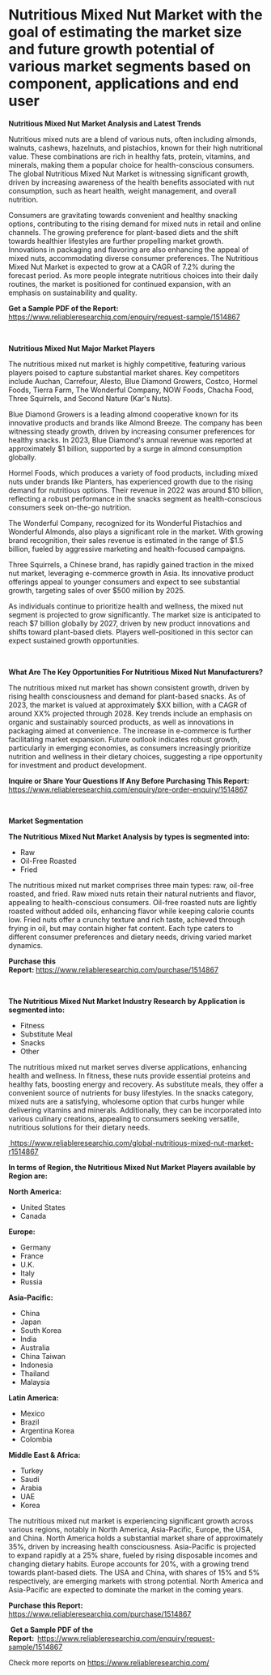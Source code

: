 <p><h1>Nutritious Mixed Nut Market with the goal of estimating the market size and future growth potential of various market segments based on component, applications and end user</h1></p><p><strong>Nutritious Mixed Nut Market Analysis and Latest Trends</strong></p>
<p><p>Nutritious mixed nuts are a blend of various nuts, often including almonds, walnuts, cashews, hazelnuts, and pistachios, known for their high nutritional value. These combinations are rich in healthy fats, protein, vitamins, and minerals, making them a popular choice for health-conscious consumers. The global Nutritious Mixed Nut Market is witnessing significant growth, driven by increasing awareness of the health benefits associated with nut consumption, such as heart health, weight management, and overall nutrition.</p><p>Consumers are gravitating towards convenient and healthy snacking options, contributing to the rising demand for mixed nuts in retail and online channels. The growing preference for plant-based diets and the shift towards healthier lifestyles are further propelling market growth. Innovations in packaging and flavoring are also enhancing the appeal of mixed nuts, accommodating diverse consumer preferences. The Nutritious Mixed Nut Market is expected to grow at a CAGR of 7.2% during the forecast period. As more people integrate nutritious choices into their daily routines, the market is positioned for continued expansion, with an emphasis on sustainability and quality.</p></p>
<p><strong>Get a Sample PDF of the Report:&nbsp;</strong> <a href="https://www.reliableresearchiq.com/enquiry/request-sample/1514867?utm_campaign=3370&utm_medium=2&utm_source=Github&utm_content=ia&utm_term=29032025&utm_id=nutritious-mixed-nut">https://www.reliableresearchiq.com/enquiry/request-sample/1514867</a></p>
<p>&nbsp;</p>
<p><strong>Nutritious Mixed Nut Major Market Players</strong></p>
<p><p>The nutritious mixed nut market is highly competitive, featuring various players poised to capture substantial market shares. Key competitors include Auchan, Carrefour, Alesto, Blue Diamond Growers, Costco, Hormel Foods, Tierra Farm, The Wonderful Company, NOW Foods, Chacha Food, Three Squirrels, and Second Nature (Kar's Nuts).</p><p>Blue Diamond Growers is a leading almond cooperative known for its innovative products and brands like Almond Breeze. The company has been witnessing steady growth, driven by increasing consumer preferences for healthy snacks. In 2023, Blue Diamond's annual revenue was reported at approximately $1 billion, supported by a surge in almond consumption globally.</p><p>Hormel Foods, which produces a variety of food products, including mixed nuts under brands like Planters, has experienced growth due to the rising demand for nutritious options. Their revenue in 2022 was around $10 billion, reflecting a robust performance in the snacks segment as health-conscious consumers seek on-the-go nutrition.</p><p>The Wonderful Company, recognized for its Wonderful Pistachios and Wonderful Almonds, also plays a significant role in the market. With growing brand recognition, their sales revenue is estimated in the range of $1.5 billion, fueled by aggressive marketing and health-focused campaigns.</p><p>Three Squirrels, a Chinese brand, has rapidly gained traction in the mixed nut market, leveraging e-commerce growth in Asia. Its innovative product offerings appeal to younger consumers and expect to see substantial growth, targeting sales of over $500 million by 2025.</p><p>As individuals continue to prioritize health and wellness, the mixed nut segment is projected to grow significantly. The market size is anticipated to reach $7 billion globally by 2027, driven by new product innovations and shifts toward plant-based diets. Players well-positioned in this sector can expect sustained growth opportunities.</p></p>
<p>&nbsp;</p>
<p><strong>What Are The Key Opportunities For Nutritious Mixed Nut Manufacturers?</strong></p>
<p><p>The nutritious mixed nut market has shown consistent growth, driven by rising health consciousness and demand for plant-based snacks. As of 2023, the market is valued at approximately $XX billion, with a CAGR of around XX% projected through 2028. Key trends include an emphasis on organic and sustainably sourced products, as well as innovations in packaging aimed at convenience. The increase in e-commerce is further facilitating market expansion. Future outlook indicates robust growth, particularly in emerging economies, as consumers increasingly prioritize nutrition and wellness in their dietary choices, suggesting a ripe opportunity for investment and product development.</p></p>
<p><strong>Inquire or Share Your Questions If Any Before Purchasing This Report:</strong> <a href="https://www.reliableresearchiq.com/enquiry/pre-order-enquiry/1514867?utm_campaign=3370&utm_medium=2&utm_source=Github&utm_content=ia&utm_term=29032025&utm_id=nutritious-mixed-nut">https://www.reliableresearchiq.com/enquiry/pre-order-enquiry/1514867</a></p>
<p>&nbsp;</p>
<p><strong>Market Segmentation</strong></p>
<p><strong>The Nutritious Mixed Nut Market Analysis by types is segmented into:</strong></p>
<p><ul><li>Raw</li><li>Oil-Free Roasted</li><li>Fried</li></ul></p>
<p><p>The nutritious mixed nut market comprises three main types: raw, oil-free roasted, and fried. Raw mixed nuts retain their natural nutrients and flavor, appealing to health-conscious consumers. Oil-free roasted nuts are lightly roasted without added oils, enhancing flavor while keeping calorie counts low. Fried nuts offer a crunchy texture and rich taste, achieved through frying in oil, but may contain higher fat content. Each type caters to different consumer preferences and dietary needs, driving varied market dynamics.</p></p>
<p><strong>Purchase this Report:&nbsp;</strong><a href="https://www.reliableresearchiq.com/purchase/1514867?utm_campaign=3370&utm_medium=2&utm_source=Github&utm_content=ia&utm_term=29032025&utm_id=nutritious-mixed-nut">https://www.reliableresearchiq.com/purchase/1514867</a></p>
<p>&nbsp;</p>
<p><strong>The Nutritious Mixed Nut Market Industry Research by Application is segmented into:</strong></p>
<p><ul><li>Fitness</li><li>Substitute Meal</li><li>Snacks</li><li>Other</li></ul></p>
<p><p>The nutritious mixed nut market serves diverse applications, enhancing health and wellness. In fitness, these nuts provide essential proteins and healthy fats, boosting energy and recovery. As substitute meals, they offer a convenient source of nutrients for busy lifestyles. In the snacks category, mixed nuts are a satisfying, wholesome option that curbs hunger while delivering vitamins and minerals. Additionally, they can be incorporated into various culinary creations, appealing to consumers seeking versatile, nutritious solutions for their dietary needs.</p></p>
<p><a href="https://www.reliableresearchiq.com/global-nutritious-mixed-nut-market-r1514867?utm_campaign=3370&utm_medium=2&utm_source=Github&utm_content=ia&utm_term=29032025&utm_id=nutritious-mixed-nut">&nbsp;https://www.reliableresearchiq.com/global-nutritious-mixed-nut-market-r1514867</a></p>
<p><strong>In terms of Region, the Nutritious Mixed Nut Market Players available by Region are:</strong></p>
<p>
    <p> <strong> North America: </strong>
        <ul>
            <li>United States</li>
            <li>Canada</li>
        </ul>
        </p> 
    <p> <strong> Europe: </strong>
        <ul>
            <li>Germany</li>
            <li>France</li>
            <li>U.K.</li>
            <li>Italy</li>
            <li>Russia</li>
        </ul>
        </p> 
    <p> <strong> Asia-Pacific: </strong>
        <ul>
            <li>China</li>
            <li>Japan</li>
            <li>South Korea</li>
            <li>India</li>
            <li>Australia</li>
            <li>China Taiwan</li>
            <li>Indonesia</li>
            <li>Thailand</li>
            <li>Malaysia</li>
        </ul>
        </p> 
    <p> <strong> Latin America: </strong>
        <ul>
            <li>Mexico</li>
            <li>Brazil</li>
            <li>Argentina Korea</li>
            <li>Colombia</li>
        </ul>
        </p> 
    <p> <strong> Middle East & Africa: </strong>
        <ul>
            <li>Turkey</li>
            <li>Saudi</li>
            <li>Arabia</li>
            <li>UAE</li>
            <li>Korea</li>
        </ul>
    </p>
    </p>
<p><p>The nutritious mixed nut market is experiencing significant growth across various regions, notably in North America, Asia-Pacific, Europe, the USA, and China. North America holds a substantial market share of approximately 35%, driven by increasing health consciousness. Asia-Pacific is projected to expand rapidly at a 25% share, fueled by rising disposable incomes and changing dietary habits. Europe accounts for 20%, with a growing trend towards plant-based diets. The USA and China, with shares of 15% and 5% respectively, are emerging markets with strong potential. North America and Asia-Pacific are expected to dominate the market in the coming years.</p></p>
<p><strong>Purchase this Report: </strong><a href="https://www.reliableresearchiq.com/purchase/1514867?utm_campaign=3370&utm_medium=2&utm_source=Github&utm_content=ia&utm_term=29032025&utm_id=nutritious-mixed-nut">https://www.reliableresearchiq.com/purchase/1514867</a></p>
<p>&nbsp;<strong>Get a Sample PDF of the Report:&nbsp;&nbsp;</strong><a href="https://www.reliableresearchiq.com/enquiry/request-sample/1514867?utm_campaign=3370&utm_medium=2&utm_source=Github&utm_content=ia&utm_term=29032025&utm_id=nutritious-mixed-nut">https://www.reliableresearchiq.com/enquiry/request-sample/1514867</a></p>
<p><strong></strong></p>
<p>Check more reports on <a href="https://www.reliableresearchiq.com/?utm_campaign=3370&utm_medium=2&utm_source=Github&utm_content=ia&utm_term=29032025&utm_id=nutritious-mixed-nut">https://www.reliableresearchiq.com/</a></p>
